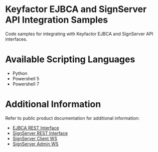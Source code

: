 # Keyfactor EJBCA and SignServer API Integration Samples

Code samples for integrating with Keyfactor EJBCA and SignServer API interfaces.

# Available Scripting Languages

- Python
- Powershell 5
- Powershell 7

# Additional Information

Refer to public product documentation for additional information:

- [EJBCA REST Interface](https://docs.keyfactor.com/ejbca/latest/ejbca-rest-interface)
- [SignServer REST Interface](https://docs.keyfactor.com/signserver/latest/rest-interface)
- [SignServer Client WS](https://docs.keyfactor.com/signserver/latest/client-ws-interface)
- [SignServer Admin WS](https://docs.keyfactor.com/signserver/latest/admin-ws-interface)
